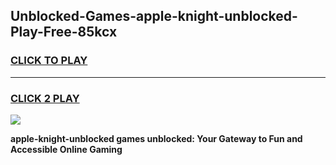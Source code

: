 
## Unblocked-Games-apple-knight-unblocked-Play-Free-85kcx
<h3>
<a href="https://premium76.site?title=apple-knight-unblocked&ref=12A">CLICK TO PLAY</a></h3>
<hr>

<h3>
<a href="https://premium76.site?title=apple-knight-unblocked&ref=12A">CLICK 2 PLAY</a>
  
</h3>

<a href="https://premium76.site?title=apple-knight-unblocked&ref=12A"><img src="https://clearcache.store/games.png"></a>


**apple-knight-unblocked games unblocked: Your Gateway to Fun and Accessible Online Gaming**
